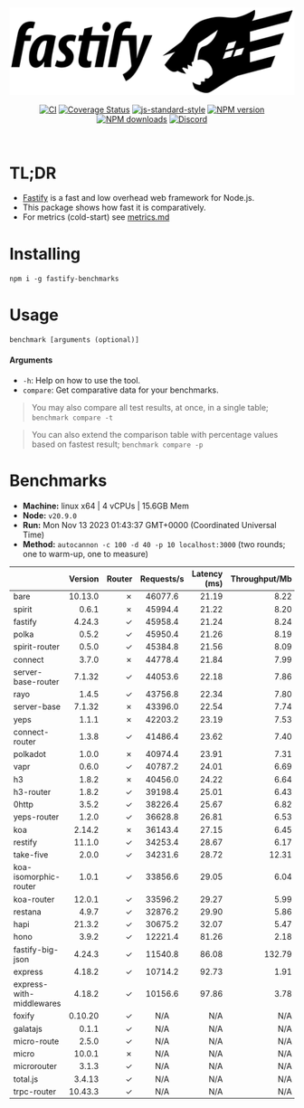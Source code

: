<div align="center">
  <img src="https://github.com/fastify/graphics/raw/HEAD/fastify-landscape-outlined.svg" width="650" height="auto"/>
</div>

<div align="center">

[![CI](https://github.com/fastify/fastify/workflows/ci/badge.svg)](https://github.com/fastify/fastify/actions/workflows/ci.yml)
[![Coverage Status](https://coveralls.io/repos/github/fastify/fastify/badge.svg?branch=master)](https://coveralls.io/github/fastify/fastify?branch=master)
[![js-standard-style](https://img.shields.io/badge/code%20style-standard-brightgreen.svg?style=flat)](http://standardjs.com/)
[![NPM version](https://img.shields.io/npm/v/fastify.svg?style=flat)](https://www.npmjs.com/package/fastify)
[![NPM downloads](https://img.shields.io/npm/dm/fastify.svg?style=flat)](https://www.npmjs.com/package/fastify) [![Discord](https://img.shields.io/discord/725613461949906985)](https://discord.gg/fastify)

</div>
<br />

# TL;DR

* [Fastify](https://github.com/fastify/fastify) is a fast and low overhead web framework for Node.js.
* This package shows how fast it is comparatively.
* For metrics (cold-start) see [metrics.md](./METRICS.md)

# Installing

```
npm i -g fastify-benchmarks
```

# Usage

```
benchmark [arguments (optional)]
```

#### Arguments

* `-h`: Help on how to use the tool.
* `compare`: Get comparative data for your benchmarks.

> You may also compare all test results, at once, in a single table; `benchmark compare -t`

> You can also extend the comparison table with percentage values based on fastest result; `benchmark compare -p`
# Benchmarks

* __Machine:__ linux x64 | 4 vCPUs | 15.6GB Mem
* __Node:__ `v20.9.0`
* __Run:__ Mon Nov 13 2023 01:43:37 GMT+0000 (Coordinated Universal Time)
* __Method:__ `autocannon -c 100 -d 40 -p 10 localhost:3000` (two rounds; one to warm-up, one to measure)

|                          | Version | Router | Requests/s | Latency (ms) | Throughput/Mb |
| :--                      | --:     | --:    | :-:        | --:          | --:           |
| bare                     | 10.13.0 | ✗      | 46077.6    | 21.19        | 8.22          |
| spirit                   | 0.6.1   | ✗      | 45994.4    | 21.22        | 8.20          |
| fastify                  | 4.24.3  | ✓      | 45958.4    | 21.24        | 8.24          |
| polka                    | 0.5.2   | ✓      | 45950.4    | 21.26        | 8.19          |
| spirit-router            | 0.5.0   | ✓      | 45384.8    | 21.56        | 8.09          |
| connect                  | 3.7.0   | ✗      | 44778.4    | 21.84        | 7.99          |
| server-base-router       | 7.1.32  | ✓      | 44053.6    | 22.18        | 7.86          |
| rayo                     | 1.4.5   | ✓      | 43756.8    | 22.34        | 7.80          |
| server-base              | 7.1.32  | ✗      | 43396.0    | 22.54        | 7.74          |
| yeps                     | 1.1.1   | ✗      | 42203.2    | 23.19        | 7.53          |
| connect-router           | 1.3.8   | ✓      | 41486.4    | 23.62        | 7.40          |
| polkadot                 | 1.0.0   | ✗      | 40974.4    | 23.91        | 7.31          |
| vapr                     | 0.6.0   | ✓      | 40787.2    | 24.01        | 6.69          |
| h3                       | 1.8.2   | ✗      | 40456.0    | 24.22        | 6.64          |
| h3-router                | 1.8.2   | ✓      | 39198.4    | 25.01        | 6.43          |
| 0http                    | 3.5.2   | ✓      | 38226.4    | 25.67        | 6.82          |
| yeps-router              | 1.2.0   | ✓      | 36628.8    | 26.81        | 6.53          |
| koa                      | 2.14.2  | ✗      | 36143.4    | 27.15        | 6.45          |
| restify                  | 11.1.0  | ✓      | 34253.4    | 28.67        | 6.17          |
| take-five                | 2.0.0   | ✓      | 34231.6    | 28.72        | 12.31         |
| koa-isomorphic-router    | 1.0.1   | ✓      | 33856.6    | 29.05        | 6.04          |
| koa-router               | 12.0.1  | ✓      | 33596.2    | 29.27        | 5.99          |
| restana                  | 4.9.7   | ✓      | 32876.2    | 29.90        | 5.86          |
| hapi                     | 21.3.2  | ✓      | 30675.2    | 32.07        | 5.47          |
| hono                     | 3.9.2   | ✓      | 12221.4    | 81.26        | 2.18          |
| fastify-big-json         | 4.24.3  | ✓      | 11540.8    | 86.08        | 132.79        |
| express                  | 4.18.2  | ✓      | 10714.2    | 92.73        | 1.91          |
| express-with-middlewares | 4.18.2  | ✓      | 10156.6    | 97.86        | 3.78          |
| foxify                   | 0.10.20 | ✓      | N/A        | N/A          | N/A           |
| galatajs                 | 0.1.1   | ✓      | N/A        | N/A          | N/A           |
| micro-route              | 2.5.0   | ✓      | N/A        | N/A          | N/A           |
| micro                    | 10.0.1  | ✗      | N/A        | N/A          | N/A           |
| microrouter              | 3.1.3   | ✓      | N/A        | N/A          | N/A           |
| total.js                 | 3.4.13  | ✓      | N/A        | N/A          | N/A           |
| trpc-router              | 10.43.3 | ✓      | N/A        | N/A          | N/A           |
